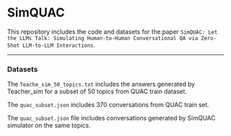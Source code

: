 # SimQUAC

This repository includes the code and datasets for the paper ``SimQUAC: Let the LLMs Talk: Simulating Human-to-Human Conversational QA via Zero-Shot LLM-to-LLM Interactions``. 


----
### Datasets
The ``Teache_sim_50_topics.txt`` includes the answers generated by Teacher_sim for a subset of 50 topics from QUAC train dataset.

The ``quac_subset.json`` includes 370 conversations from QUAC train set.

The ``quac_subset.json`` file includes conversations generated by SimQUAC simulator on the same topics. 
